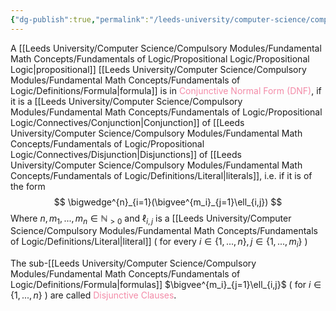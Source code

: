 ```yaml
---
{"dg-publish":true,"permalink":"/leeds-university/computer-science/compulsory-modules/fundamental-math-concepts/fundamentals-of-logic/normal-forms/conjunctive-normal-form/"}
---
```


A [[Leeds University/Computer Science/Compulsory Modules/Fundamental Math Concepts/Fundamentals of Logic/Propositional Logic/Propositional Logic\|propositional]] [[Leeds University/Computer Science/Compulsory Modules/Fundamental Math Concepts/Fundamentals of Logic/Definitions/Formula\|formula]] is in <span style="color:#f38ba8">Conjunctive Normal Form (DNF)</span>, if it is a [[Leeds University/Computer Science/Compulsory Modules/Fundamental Math Concepts/Fundamentals of Logic/Propositional Logic/Connectives/Conjunction\|Conjunction]] of [[Leeds University/Computer Science/Compulsory Modules/Fundamental Math Concepts/Fundamentals of Logic/Propositional Logic/Connectives/Disjunction\|Disjunctions]] of [[Leeds University/Computer Science/Compulsory Modules/Fundamental Math Concepts/Fundamentals of Logic/Definitions/Literal\|literals]], i.e. if it is of the form
$$
\bigwedge^{n}_{i=1}(\bigvee^{m_i}_{j=1}\ell_{i,j})
$$
Where $n, m_1,...,m_{n}\in\mathbb{N}_{>0}$ and $\ell_{i,j}$ is a [[Leeds University/Computer Science/Compulsory Modules/Fundamental Math Concepts/Fundamentals of Logic/Definitions/Literal\|literal]]
( for every $i\in\{1,...,n\},j\in\{1,...,m_{i}\}$ )

The sub-[[Leeds University/Computer Science/Compulsory Modules/Fundamental Math Concepts/Fundamentals of Logic/Definitions/Formula\|formulas]] $\bigvee^{m_i}_{j=1}\ell_{i,j}$ ( for $i\in\{1,...,n\}$ ) are called <span style="color:#f38ba8">Disjunctive Clauses</span>. 
